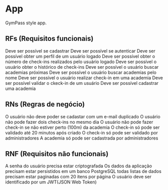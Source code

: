 # App

GymPass style app.

## RFs (Requisitos funcionais)

Deve ser possível se cadastrar
Deve ser possível se autenticar
Deve ser possível obter um perfil de um usuário logado
Deve ser possível obter o número de check-ins realizados pelo usuário logado
Deve ser possível o usuário obter o histórico de check-ins
Deve ser possível o usuário buscar academias próximas
Deve ser possível o usuário buscar academias pelo nome
Deve ser possível o usuário realizar check-in em uma academia
Deve ser possível validar o ckeck-in de um usuário
Deve ser possível cadastrar uma academia

## RNs (Regras de negócio)

O usuário não deve poder se cadastar com um e-mail duplicado
O usuário não pode fazer dois check-ins no mesmo dia
O usuário não pode fazer check-in se não estiver perto (100m) da academia
O check-in só pode ser validado até 20 minutos após criado
O check-in só pode ser validado por administradores
A academia só pode ser cadastrada por administradores

## RNF (Requisitos não funcionais)

A senha do usuário precisa estar criptografada
Os dados da aplicação precisam estar persistidos em um banco PostgreSQL
todas listas de dados precisam estar paginadas com 20 itens por página
O usuário deve ser identificado por um JWT(JSON Web Token)


